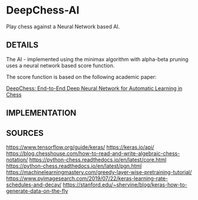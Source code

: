 # DeepChess-AI

Play chess against a Neural Network based AI. 

## DETAILS

The AI - implemented using the minimax algorithm with alpha-beta pruning uses a neural network based score function.

The score function is based on the following academic paper:

[DeepChess: End-to-End Deep Neural Network for Automatic Learning in Chess](https://arxiv.org/abs/1711.09667)

## IMPLEMENTATION


## SOURCES

https://www.tensorflow.org/guide/keras/
https://keras.io/api/
https://blog.chesshouse.com/how-to-read-and-write-algebraic-chess-notation/
https://python-chess.readthedocs.io/en/latest/core.html
https://python-chess.readthedocs.io/en/latest/pgn.html
https://machinelearningmastery.com/greedy-layer-wise-pretraining-tutorial/
https://www.pyimagesearch.com/2019/07/22/keras-learning-rate-schedules-and-decay/
https://stanford.edu/~shervine/blog/keras-how-to-generate-data-on-the-fly

